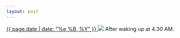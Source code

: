 ```yaml
---
layout: post
---
```


<p>
  <a href="/166">
    <time>{{ page.date | date: "%e %B, %Y" }}</time>
  </a>
  <a href="/166"><img src="{{ site.assets_url }}/166.jpg"/></a>
  <span>After waking up at 4.30 AM.</span>
</p>
